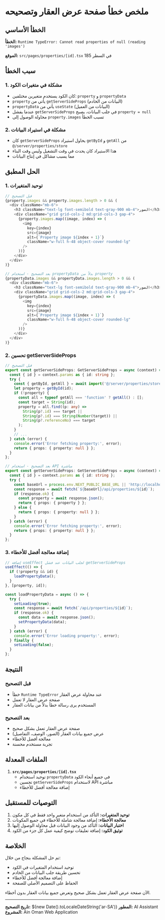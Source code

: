 # ملخص خطأ صفحة عرض العقار وتصحيحه

## الخطأ الأساسي
**الخطأ:** `Runtime TypeError: Cannot read properties of null (reading 'images')`

**الموقع:** `src/pages/properties/[id].tsx` في السطر 185

## سبب الخطأ

### 1. مشكلة في متغيرات الكود
- كان الكود يستخدم متغيرين مختلفين: `property` و `propertyData`
- `property` يأتي من `getServerSideProps` (البيانات من الخادم)
- `propertyData` يأتي من `useState` (البيانات من العميل)
- عندما يفشل `getServerSideProps` في جلب البيانات، يصبح `property = null`
- محاولة الوصول إلى `property.images` تسبب الخطأ

### 2. مشكلة في استيراد البيانات
- كان `getServerSideProps` يحاول استيراد `getById` و `getAll` من `@/server/properties/store`
- هذا الاستيراد كان يحدث في وقت التشغيل وليس وقت البناء
- مما يسبب مشاكل في إنتاج البيانات

## الحل المطبق

### 1. توحيد المتغيرات
```typescript
// قبل التصحيح
{property.images && property.images.length > 0 && (
  <div className="mb-6">
    <h3 className="text-lg font-semibold text-gray-900 mb-4">الصور</h3>
    <div className="grid grid-cols-2 md:grid-cols-3 gap-4">
      {property.images.map((image, index) => (
        <img
          key={index}
          src={image}
          alt={`Property image ${index + 1}`}
          className="w-full h-48 object-cover rounded-lg"
        />
      ))}
    </div>
  </div>
)}

// بعد التصحيح - استخدام propertyData بدلاً من property
{propertyData.images && propertyData.images.length > 0 && (
  <div className="mb-6">
    <h3 className="text-lg font-semibold text-gray-900 mb-4">الصور</h3>
    <div className="grid grid-cols-2 md:grid-cols-3 gap-4">
      {propertyData.images.map((image, index) => (
        <img
          key={index}
          src={image}
          alt={`Property image ${index + 1}`}
          className="w-full h-48 object-cover rounded-lg"
        />
      ))}
    </div>
  </div>
)}
```

### 2. تحسين getServerSideProps
```typescript
// قبل التصحيح
export const getServerSideProps: GetServerSideProps = async (context) => {
  const { id } = context.params as { id: string };
  try {
    const { getById, getAll } = await import('@/server/properties/store');
    let property = getById(id);
    if (!property) {
      const all = typeof getAll === 'function' ? getAll() : [];
      const target = String(id);
      property = all.find((p: any) =>
        String(p?.id) === target ||
        String(p?.id) === String(Number(target)) ||
        String(p?.referenceNo) === target
      );
    }
    // ...
  } catch (error) {
    console.error('Error fetching property:', error);
    return { props: { property: null } };
  }
};

// بعد التصحيح - استخدام API مباشرة
export const getServerSideProps: GetServerSideProps = async (context) => {
  const { id } = context.params as { id: string };
  try {
    const baseUrl = process.env.NEXT_PUBLIC_BASE_URL || 'http://localhost:3000';
    const response = await fetch(`${baseUrl}/api/properties/${id}`);
    if (response.ok) {
      const property = await response.json();
      return { props: { property } };
    } else {
      return { props: { property: null } };
    }
  } catch (error) {
    console.error('Error fetching property:', error);
    return { props: { property: null } };
  }
};
```

### 3. إضافة معالجة أفضل للأخطاء
```typescript
// إضافة useEffect لجلب البيانات عند فشل getServerSideProps
useEffect(() => {
  if (!property && id) {
    loadPropertyData();
  }
}, [property, id]);

const loadPropertyData = async () => {
  try {
    setLoading(true);
    const response = await fetch(`/api/properties/${id}`);
    if (response.ok) {
      const data = await response.json();
      setPropertyData(data);
    }
  } catch (error) {
    console.error('Error loading property:', error);
  } finally {
    setLoading(false);
  }
};
```

## النتيجة

### قبل التصحيح
- خطأ `Runtime TypeError` عند محاولة عرض العقار
- صفحة عرض العقار لا تعمل
- المستخدم يرى رسالة خطأ بدلاً من بيانات العقار

### بعد التصحيح
- صفحة عرض العقار تعمل بشكل صحيح
- عرض جميع بيانات العقار (الصور، الوصف، التفاصيل)
- معالجة أفضل للأخطاء
- تجربة مستخدم محسنة

## الملفات المعدلة

1. **`src/pages/properties/[id].tsx`**
   - توحيد استخدام `propertyData` في جميع أنحاء الكود
   - تحسين `getServerSideProps` لاستخدام API مباشرة
   - إضافة معالجة أفضل للأخطاء

## التوصيات للمستقبل

1. **توحيد المتغيرات:** التأكد من استخدام متغير واحد فقط في كل مكون
2. **معالجة الأخطاء:** إضافة معالجة شاملة للأخطاء في جميع المكونات
3. **اختبار البيانات:** التأكد من وجود البيانات قبل محاولة الوصول إليها
4. **توثيق الكود:** إضافة تعليقات توضح كيفية عمل كل جزء من الكود

## الخلاصة

تم حل المشكلة بنجاح من خلال:
- توحيد استخدام المتغيرات في الكود
- تحسين طريقة جلب البيانات من الخادم
- إضافة معالجة أفضل للأخطاء
- الحفاظ على التصميم الأصلي للصفحة

الآن صفحة عرض العقار تعمل بشكل صحيح وتعرض جميع بيانات العقار بدون أخطاء.

---

**تاريخ التصحيح:** ${new Date().toLocaleDateString('ar-SA')}
**المطور:** AI Assistant
**المشروع:** Ain Oman Web Application





